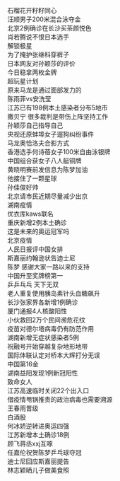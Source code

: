 石榴花开籽籽同心  
汪顺男子200米混合泳夺金  
北京2例确诊在长沙买茶颜悦色  
肖若腾说不恨日本选手  
解锁极星  
为了掩护张继科穿裤子  
日本网友对孙颖莎的评价  
今日稳拿两枚金牌  
超玩星计划  
原来马龙是通过面部发力的  
陈雨菲vs安洗莹  
江苏已有198例本土感染者分布5地市  
撒贝宁 很多裁判是带伤上阵坚持工作  
孙颖莎自己指导自己  
央视还原蚌埠女子遛狗纠纷事件  
马龙奥恰洛夫合影方式  
香港选手何诗蓓女子100米自由泳银牌  
中国组合获女子八人艇铜牌  
黄晓明赛前发信息为陈梦加油  
他接住了一颗星球  
孙佳俊好帅  
北京请市民近期尽量减少出京  
湖南疫情  
优衣库kaws联名  
重庆新增2例本土确诊  
这是未来的奥运冠军吗  
北京疫情  
人民日报评中国女排  
斯嘉丽约翰逊状告迪士尼  
陈梦 感谢大家一路以来的支持  
中国升至奖牌榜第一  
乒乒乓乓 天下无双  
老人重复使用胰岛素针头血糖飙升  
长沙张家界各新增1例确诊  
厦门通报4人核酸阳性  
小伙救回2万个民间濒危花纹  
疫苗对德尔塔病毒仍有防范作用  
湖南新增无症状感染者5例  
祝融号开始穿越复杂地形地带  
国际体联认定对桥本大辉打分无误  
中国第16金  
湖南益阳发现1例新冠阳性  
致命女人  
江苏高速临时关闭22个出入口  
借疫情甩锅推责的政治病毒也需要溯源  
王春雨晋级  
白酒股  
何冰娇逆转进奥运四强  
江苏新增本土确诊18例  
顾飞蒋丞xxj互啄  
任嘉伦祝贺陈梦乒乓球夺冠  
迪士尼回应斯嘉丽提告  
林志颖晒儿子做美食照  
